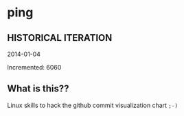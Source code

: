 # ping

## HISTORICAL ITERATION
2014-01-04

Incremented: 6060

## What is this?? 
Linux skills to hack the github commit visualization chart `;-)`
